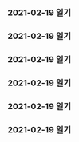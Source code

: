 ### 2021-02-19 일기
### 2021-02-19 일기
### 2021-02-19 일기
### 2021-02-19 일기
### 2021-02-19 일기
### 2021-02-19 일기
